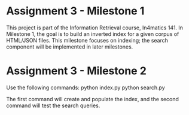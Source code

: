 # Assignment 3 - Milestone 1

This project is part of the Information Retrieval course, In4matics 141. In Milestone 1, the goal is to build an inverted index for a given corpus of HTML/JSON files. This milestone focuses on indexing; the search component will be implemented in later milestones.

# Assignment 3 - Milestone 2
Use the following commands:
python index.py
python search.py

The first command will create and populate the index, and the second command will test the search queries.